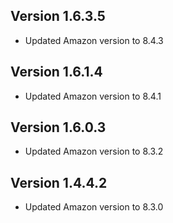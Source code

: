 ## Version 1.6.3.5
* Updated Amazon version to 8.4.3

## Version 1.6.1.4
* Updated Amazon version to 8.4.1

## Version 1.6.0.3
* Updated Amazon version to 8.3.2

## Version 1.4.4.2
* Updated Amazon version to 8.3.0